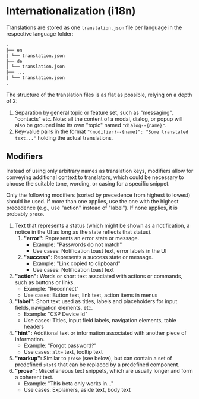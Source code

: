 # Internationalization (i18n)

Translations are stored as one `translation.json` file per language in the respective language folder:

```md
.
├── en
│ └── translation.json
├── de
│ └── translation.json
├── ...
│ └── translation.json
.
```

The structure of the translation files is as flat as possible, relying on a depth of 2:

1. Separation by general topic or feature set, such as "messaging", "contacts" etc. Note: all the content of a modal, dialog, or popup will also be grouped into its own "topic" named `"dialog--{name}"`.
2. Key-value pairs in the format `"{modifier}--{name}": "Some translated text..."` holding the actual translations.

## Modifiers

Instead of using only arbitrary names as translation keys, modifiers allow for conveying additional context to translators, which could be necessary to choose the suitable tone, wording, or casing for a specific snippet.

Only the following modifiers (sorted by precedence from highest to lowest) should be used. If more than one applies, use the one with the highest precedence (e.g., use "action" instead of "label"). If none applies, it is probably `prose`.

1. Text that represents a status (which might be shown as a notification, a notice in the UI as long as the state reflects that status).
   1. **"error":** Represents an error state or message.
      - Example: "Passwords do not match"
      - Use cases: Notification toast text, error labels in the UI
   2. **"success":** Represents a success state or message.
      - Example: "Link copied to clipboard"
      - Use cases: Notification toast text
2. **"action":** Words or short text associated with actions or commands, such as buttons or links.
   - Example: "Reconnect"
   - Use cases: Button text, link text, action items in menus
3. **"label":** Short text used as titles, labels and placeholders for input fields, navigation elements, etc.
   - Example: "CSP Device Id"
   - Use cases: Titles, input field labels, navigation elements, table headers
4. **"hint":** Additional text or information associated with another piece of information.
   - Example: "Forgot password?"
   - Use cases: `alt=` text, tooltip text
5. **"markup":** Similar to `prose` (see below), but can contain a set of predefined `slot`s that can be replaced by a predefined component.
6. **"prose":** Miscellaneous text snippets, which are usually longer and form a coherent text.
   - Example: "This beta only works in..."
   - Use cases: Explainers, aside text, body text
